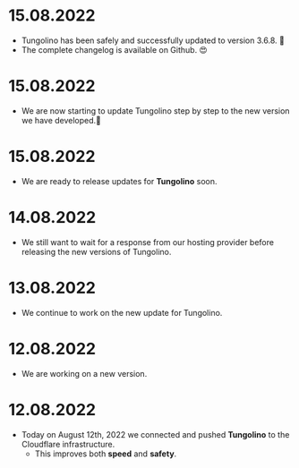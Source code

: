 # 15.08.2022
  - Tungolino has been safely and successfully updated to version 3.6.8. 🚀
  - The complete changelog is available on Github. 😍

# 15.08.2022
  - We are now starting to update Tungolino step by step to the new version we have developed.🥳

# 15.08.2022
  - We are ready to release updates for **Tungolino** soon.

# 14.08.2022
  - We still want to wait for a response from our hosting provider before releasing the new versions of Tungolino.

# 13.08.2022
  - We continue to work on the new update for Tungolino.

# 12.08.2022
  - We are working on a new version.

# 12.08.2022
  - Today on August 12th, 2022 we connected and pushed **Tungolino** to the Cloudflare infrastructure.
     - This improves both **speed** and **safety**.
